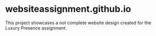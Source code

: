 # websiteassignment.github.io
This project showcases a not complete website design created for the Luxury Presence assignment.

